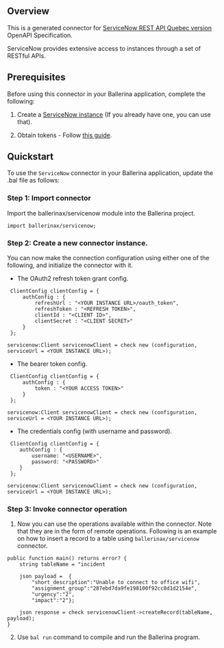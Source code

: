## Overview

This is a generated connector for [ServiceNow REST API Quebec version](https://developer.servicenow.com/dev.do#!/reference/api/quebec/rest) OpenAPI Specification.

ServiceNow provides extensive access to instances through a set of RESTful APIs.

## Prerequisites
Before using this connector in your Ballerina application, complete the following:

1. Create a [ServiceNow instance](https://developer.servicenow.com/dev.do) (If you already have one, you can use that).

2. Obtain tokens - Follow [this guide](https://docs.servicenow.com/bundle/quebec-platform-administration/page/administer/security/task/t_SettingUpOAuth.html).
 
## Quickstart

To use the `ServiceNow` connector in your Ballerina application, update the .bal file as follows:
### Step 1: Import connector
Import the ballerinax/servicenow module into the Ballerina project.

```ballerina
import ballerinax/servicenow;
```

### Step 2: Create a new connector instance.
You can now make the connection configuration using either one of the following, and initialize the connector with it.

- The OAuth2 refresh token grant config.

```ballerina
 ClientConfig clientConfig = {
     authConfig : {
         refreshUrl : "<YOUR INSTANCE URL>/oauth_token",
         refreshToken : "<REFRESH TOKEN>",
         clientId : "<CLIENT ID>",
         clientSecret : "<CLIENT SECRET>"
     }
 };

servicenow:Client servicenowClient = check new (configuration, serviceUrl = <YOUR INSTANCE URL>);
```
- The bearer token config.

```ballerina
 ClientConfig clientConfig = {
     authConfig : {
         token : "<YOUR ACCESS TOKEN>"
     }
 };

servicenow:Client servicenowClient = check new (configuration, serviceUrl = <YOUR INSTANCE URL>);
```
- The credentials config (with username and password).

```ballerina
 ClientConfig clientConfig = {
    authConfig : {
        username: "<USERNAME>",
        password: "<PASSWORD>"
    }
 };

servicenow:Client servicenowClient = check new (configuration, serviceUrl = <YOUR INSTANCE URL>);
```

### Step 3: Invoke  connector operation
1. Now you can use the operations available within the connector. Note that they are in the form of remote operations.
Following is an example on how to insert a record to a table using `ballerinax/servicenow` connector. 

```ballerina
public function main() returns error? {
    string tableName = "incident

    json payload =  {
        "short_description":"Unable to connect to office wifi",
        "assignment_group":"287ebd7da9fe198100f92cc8d1d2154e",
        "urgency":"2",
        "impact":"2"};

    json response = check servicenowClient->createRecord(tableName, payload);
}
```
2. Use `bal run` command to compile and run the Ballerina program.
